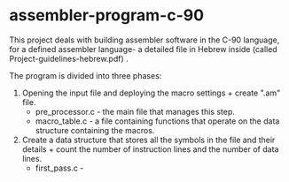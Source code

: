 # assembler-program-c-90
This project deals with building assembler software in the C-90 language, for a defined assembler language- a detailed file in Hebrew inside (called Project-guidelines-hebrew.pdf) .

The program is divided into three phases:
1) Opening the input file and deploying the macro settings + create ".am" file.
   * pre_processor.c - the main file that manages this step.
   * macro_table.c - a file containing functions that operate on the data structure containing the macros.
2) Create a data structure that stores all the symbols in the file and their details + count the number of instruction lines and the number of data lines.
   * first_pass.c - 



